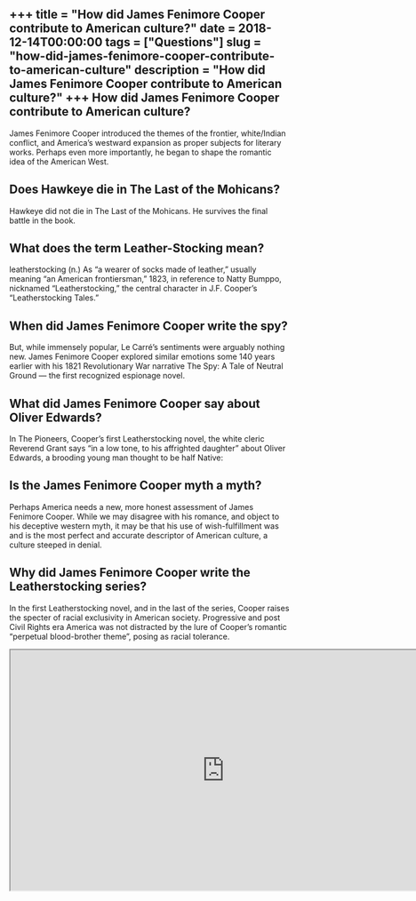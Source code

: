 +++
title = "How did James Fenimore Cooper contribute to American culture?"
date = 2018-12-14T00:00:00
tags = ["Questions"]
slug = "how-did-james-fenimore-cooper-contribute-to-american-culture"
description = "How did James Fenimore Cooper contribute to American culture?"
+++
How did James Fenimore Cooper contribute to American culture?
-------------------------------------------------------------

James Fenimore Cooper introduced the themes of the frontier, white/Indian conflict, and America’s westward expansion as proper subjects for literary works. Perhaps even more importantly, he began to shape the romantic idea of the American West.

Does Hawkeye die in The Last of the Mohicans?
---------------------------------------------

Hawkeye did not die in The Last of the Mohicans. He survives the final battle in the book.

What does the term Leather-Stocking mean?
-----------------------------------------

leatherstocking (n.) As “a wearer of socks made of leather,” usually meaning “an American frontiersman,” 1823, in reference to Natty Bumppo, nicknamed “Leatherstocking,” the central character in J.F. Cooper’s “Leatherstocking Tales.”

When did James Fenimore Cooper write the spy?
---------------------------------------------

But, while immensely popular, Le Carré’s sentiments were arguably nothing new. James Fenimore Cooper explored similar emotions some 140 years earlier with his 1821 Revolutionary War narrative The Spy: A Tale of Neutral Ground — the first recognized espionage novel.

What did James Fenimore Cooper say about Oliver Edwards?
--------------------------------------------------------

In The Pioneers, Cooper’s first Leatherstocking novel, the white cleric Reverend Grant says “in a low tone, to his affrighted daughter” about Oliver Edwards, a brooding young man thought to be half Native:

Is the James Fenimore Cooper myth a myth?
-----------------------------------------

Perhaps America needs a new, more honest assessment of James Fenimore Cooper. While we may disagree with his romance, and object to his deceptive western myth, it may be that his use of wish-fulfillment was and is the most perfect and accurate descriptor of American culture, a culture steeped in denial.

Why did James Fenimore Cooper write the Leatherstocking series?
---------------------------------------------------------------

In the first Leatherstocking novel, and in the last of the series, Cooper raises the specter of racial exclusivity in American society. Progressive and post Civil Rights era America was not distracted by the lure of Cooper’s romantic “perpetual blood-brother theme”, posing as racial tolerance.

<iframe allow="accelerometer; autoplay; clipboard-write; encrypted-media; gyroscope; picture-in-picture" allowfullscreen="" class="__youtube_prefs__  epyt-is-override  no-lazyload" data-no-lazy="1" data-origheight="433" data-origwidth="770" data-skipgform_ajax_framebjll="" height="433" id="_ytid_11844" loading="lazy" src="https://www.youtube.com/embed/IqFm64QY4HE?enablejsapi=1&autoplay=0&cc_load_policy=0&cc_lang_pref=&iv_load_policy=1&loop=0&modestbranding=0&rel=1&fs=1&playsinline=0&autohide=2&theme=dark&color=red&controls=1&" title="YouTube player" width="770"></iframe>